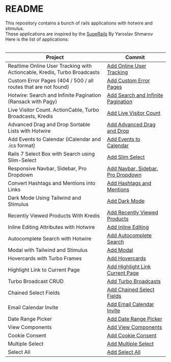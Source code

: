 # README

This repository contains a bunch of rails applications with hotwire and stimulus. <br/>
These applications are inspired by the [SupeRails](https://www.youtube.com/@SupeRails) By Yaroslav Shmarov <br/>
Here is the list of applications: <br/> <br/>

| Project                                                                  | Commit                                                                                                                                       |
| ------------------------------------------------------------------------ | -------------------------------------------------------------------------------------------------------------------------------------------- |
| Realtime Online User Tracking with Actioncable, Kredis, Turbo Broadcasts | [Add Online User Tracking](https://github.com/sabricakir/rails_turbo_apps/commit/cc9db407c42a890515155fe70f1cb5d7da9b2a64)                   |
| Custom Error Pages (404 / 500 / all routes that are not found)           | [Add Custom Error Pages](https://github.com/sabricakir/rails_turbo_apps/commit/bf18f14625c92122da825beb21dd61d0b468626f)                     |
| Hotwire: Search and Infinite Pagination (Ransack with Pagy)              | [Add Search and Infinite Pagination](https://github.com/sabricakir/rails_turbo_apps/commit/97fdcb4bb5ec117ca474d23e2818f426c4e5b139)         |
| Live Visitor Count. ActionCable, Turbo Broadcasts, Kredis                | [Add Live Visitor Count](https://github.com/sabricakir/rails_turbo_apps/commit/cb7bce3d9309c164525c9323dee4b63dcc43feaa)                     |
| Advanced Drag and Drop Sortable Lists with Hotwire                       | [Add Advanced Drag and Drop](https://github.com/sabricakir/rails_turbo_apps/commit/43e280ae444e862173c291e6154c6e357c1001e4)                 |
| Add Events to Calendar (iCalendar and .ics format)                       | [Add Events to Calendar](https://github.com/sabricakir/rails_turbo_apps/commit/4e9e1de92bbf924fe98813f5d7bcb8b4d51f7d6f)                     |
| Rails 7 Select Box with Search using Slim-Select                         | [Add Slim Select](https://github.com/sabricakir/rails_turbo_apps/commit/cc3ef5a3defbc85d4aa15a155824058cd0834062)                            |
| Responsive Navbar, Sidebar, Pro Dropdown                                 | [Add Navbar, Sidebar, Pro Dropdown](https://github.com/sabricakir/rails_turbo_apps/pull/26/commits/a64d9cd4aba531cbea3eb5b5cad32f7ad509fd5d) |
| Convert Hashtags and Mentions into Links                                 | [Add Hashtags and Mentions](https://github.com/sabricakir/rails_turbo_apps/commit/910cfb3e4b089c215e73ac157e922bab4a07f396)                  |
| Dark Mode Using Tailwind and Stimulus                                    | [Add Dark Mode](https://github.com/sabricakir/rails_turbo_apps/commit/3d1fa13e030e4b8d0de5d990ccc26bbadb10e285)                              |
| Recently Viewed Products With Kredis                                     | [Add Recently Viewed Products](https://github.com/sabricakir/rails_turbo_apps/commit/cd88b81a9f7594857b0ec6886fac498a1037f0f2)               |
| Inline Editing Attributes with Hotwire                                   | [Add Inline Editing](https://github.com/sabricakir/rails_turbo_apps/commit/002d0bf2e1ef7234db4eac197085ebf469a15f51)                         |
| Autocomplete Search with Hotwire                                         | [Add Autocomplete Search](https://github.com/sabricakir/rails_turbo_apps/pull/17/commits/ed25727bed5d220f827b7d2dc9d7a5581385a66c)           |
| Modal with Tailwind and Stimulus                                         | [Add Modal](https://github.com/sabricakir/rails_turbo_apps/pull/27/commits/88845222b8451e439a69a29e468e520d2a28faec)                         |
| Hovercards with Turbo Frames                                             | [Add Hovercards](https://github.com/sabricakir/rails_turbo_apps/pull/23/commits/b365b1129aac0501a0c8ff1b06a4a38532954993)                    |
| Highlight Link to Current Page                                           | [Add Highlight Link Current Page](https://github.com/sabricakir/rails_turbo_apps/pull/24/commits/9a3a7e5a7c6f3161fb509c9a82f25bc5f1addfc8)   |
| Turbo Broadcast CRUD                                                     | [Add Turbo Broadcasts](https://github.com/sabricakir/rails_turbo_apps/commit/28a4359e8d756599a589dd0aff6fdf6b9b44fe9e)                       |
| Chained Select Fields                                                    | [Add Chained Select Fields](https://github.com/sabricakir/rails_turbo_apps/pull/21/commits/252ea31815bedec9510a0c45bd6ea64e97a0b6ab)         |
| Email Calendar Invite                                                    | [Add Email Calendar Invite](https://github.com/sabricakir/rails_turbo_apps/commit/1425160be67c2afac00977772aa1e6530b1fa7ec)                  |
| Date Range Picker                                                        | [Add Date Range Picker](https://github.com/sabricakir/rails_turbo_apps/commit/2ffb8a2d23d18858fe0ec7a73b93f8c8798ae713)                      |
| View Components                                                          | [Add View Components](https://github.com/sabricakir/rails_turbo_apps/pull/25/commits/b195f8a001f3f7eaad5344646cb3472ccd01f3c3)               |
| Cookie Consent                                                           | [Add Cookie Consent](https://github.com/sabricakir/rails_turbo_apps/pull/28/commits/6b22e278a9e00f0e1ffb17ef3d129932286a55f9)                |
| Multiple Select                                                          | [Add Multiple Select](https://github.com/sabricakir/rails_turbo_apps/pull/29/commits/7343e83194928fbcf1c8e89f2fe59b43e791b475)               |
| Select All                                                               | [Add Select All](https://github.com/sabricakir/rails_turbo_apps/pull/29/commits/c6903ff0ee4399d225a221c8b8299c579daa12e8)                    |
